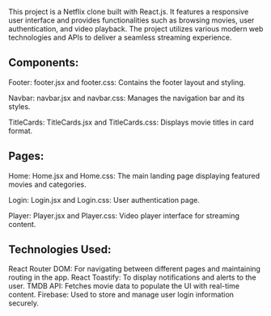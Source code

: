 This project is a Netflix clone built with React.js. It features a responsive user interface and provides functionalities such as browsing movies, user authentication, and video playback. The project utilizes various modern web technologies and APIs to deliver a seamless streaming experience.

Components:
-----------
Footer:
footer.jsx and footer.css: Contains the footer layout and styling.

Navbar:
navbar.jsx and navbar.css: Manages the navigation bar and its styles.

TitleCards:
TitleCards.jsx and TitleCards.css: Displays movie titles in card format.

Pages:
-----
Home:
Home.jsx and Home.css: The main landing page displaying featured movies and categories.

Login:
Login.jsx and Login.css: User authentication page.

Player:
Player.jsx and Player.css: Video player interface for streaming content.

Technologies Used:
-----------------
React Router DOM: For navigating between different pages and maintaining routing in the app.
React Toastify: To display notifications and alerts to the user.
TMDB API: Fetches movie data to populate the UI with real-time content.
Firebase: Used to store and manage user login information securely.
